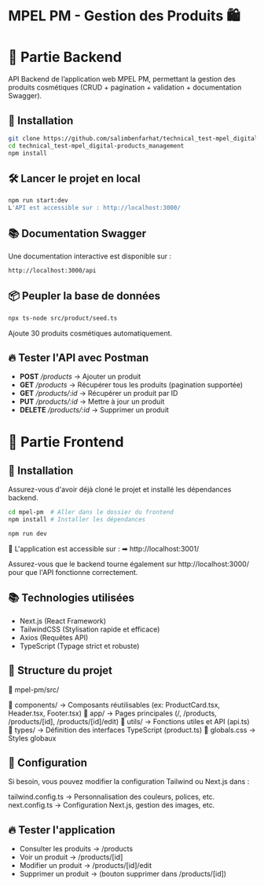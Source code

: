# MPEL PM - Gestion des Produits 🛍️

# 📌 Partie Backend
API Backend de l’application web MPEL PM, permettant la gestion des produits cosmétiques (CRUD + pagination + validation + documentation Swagger).

## 🚀 Installation
```sh
git clone https://github.com/salimbenfarhat/technical_test-mpel_digital-products_management.git
cd technical_test-mpel_digital-products_management
npm install 
```

## 🛠️ Lancer le projet en local
```sh
npm run start:dev
L'API est accessible sur : http://localhost:3000/  
```

## 📚 Documentation Swagger
Une documentation interactive est disponible sur :
```sh
http://localhost:3000/api
```

## 📦 Peupler la base de données
```sh
npx ts-node src/product/seed.ts
```
Ajoute 30 produits cosmétiques automatiquement.

## 🔥 Tester l'API avec Postman
- **POST** _/products_ → Ajouter un produit  
- **GET** _/products_ → Récupérer tous les produits (pagination supportée)  
- **GET** _/products/:id_ → Récupérer un produit par ID  
- **PUT** _/products/:id_ → Mettre à jour un produit  
- **DELETE** _/products/:id_ → Supprimer un produit  


# 📌 Partie Frontend
## 🚀 Installation
Assurez-vous d'avoir déjà cloné le projet et installé les dépendances backend.
```sh
cd mpel-pm  # Aller dans le dossier du frontend
npm install # Installer les dépendances
```

```sh
npm run dev
```

📌 L'application est accessible sur :
➡ http://localhost:3001/

Assurez-vous que le backend tourne également sur http://localhost:3000/ pour que l'API fonctionne correctement.

## 📚 Technologies utilisées
- Next.js (React Framework)
- TailwindCSS (Stylisation rapide et efficace)
- Axios (Requêtes API)
- TypeScript (Typage strict et robuste)

## 📜 Structure du projet
📁 mpel-pm/src/

📂 components/ → Composants réutilisables (ex: ProductCard.tsx, Header.tsx, Footer.tsx)
📂 app/ → Pages principales (/, /products, /products/[id], /products/[id]/edit)
📂 utils/ → Fonctions utiles et API (api.ts)
📂 types/ → Définition des interfaces TypeScript (product.ts)
📜 globals.css → Styles globaux

## 🔧 Configuration
Si besoin, vous pouvez modifier la configuration Tailwind ou Next.js dans :

tailwind.config.ts → Personnalisation des couleurs, polices, etc.
next.config.ts → Configuration Next.js, gestion des images, etc.

## 🔥 Tester l'application
- Consulter les produits → /products
- Voir un produit → /products/[id]
- Modifier un produit → /products/[id]/edit
- Supprimer un produit → (bouton supprimer dans /products/[id])